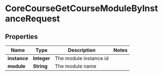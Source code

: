 

# CoreCourseGetCourseModuleByInstanceRequest


## Properties

| Name | Type | Description | Notes |
|------------ | ------------- | ------------- | -------------|
|**instance** | **Integer** | The module instance id |  |
|**module** | **String** | The module name |  |



